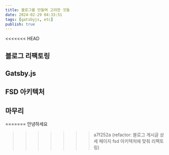 ```yaml
---
title: 블로그를 만들며 고려한 것들
date: 2024-02-29 04:33:51
tags: [gatsbyjs, etc]
publish: true
---
```


<<<<<<< HEAD
## 블로그 리팩토링

## Gatsby.js

## FSD 아키텍처

## 마무리
=======
안녕하세요
>>>>>>> a7f252a (refactor: 블로그 게시글 상세 페이지 fsd 아키텍처에 맞춰 리팩토링)
